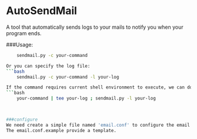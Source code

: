 # AutoSendMail
A tool that automatically sends logs to your mails to notify you when your program ends.


###Usage:
```bash
	sendmail.py -c your-command

Or you can specify the log file:
```bash
	sendmail.py -c your-command -l your-log

If the command requires current shell environment to execute, we can do this by:
```bash
	your-command | tee your-log ; sendmail.py -l your-log
	


###configure
We need create a simple file named 'email.conf' to configure the email.
The email.conf.example provide a template.
